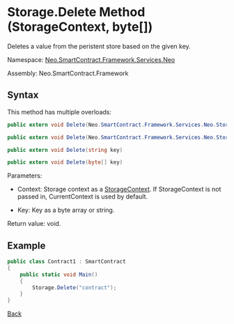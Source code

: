 # Storage.Delete Method (StorageContext, byte[])

Deletes a value from the peristent store based on the given key.

Namespace: [Neo.SmartContract.Framework.Services.Neo](../../neo.md)

Assembly: Neo.SmartContract.Framework

## Syntax

This method has multiple overloads:

```c#
public extern void Delete(Neo.SmartContract.Framework.Services.Neo.StorageContext context, string key)
```

```c#
public extern void Delete(Neo.SmartContract.Framework.Services.Neo.StorageContext context, byte[] key)
```

```c#
public extern void Delete(string key)
```

```c#
public extern void Delete(byte[] key)
```

Parameters:

- Context: Storage context as a [StorageContext](../StorageContext.md). If StorageContext is not passed in, CurrentContext is used by default.

- Key: Key as a byte array or string.


Return value: void.

## Example

```c#
public class Contract1 : SmartContract
{
    public static void Main()
    {
        Storage.Delete("contract");
    }
}
```



[Back](../Storage.md)
